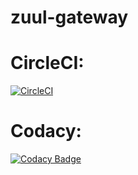 # zuul-gateway

# CircleCI: 

[![CircleCI](https://circleci.com/gh/abhishekkumar95/zuul-gateway.svg?style=svg)](https://circleci.com/gh/abhishekkumar95/zuul-gateway)

# Codacy:

[![Codacy Badge](https://api.codacy.com/project/badge/Grade/d5a8f11c97484eaf8ed1d6552befacbd)](https://www.codacy.com/app/abhishekkumar95/zuul-gateway?utm_source=github.com&amp;utm_medium=referral&amp;utm_content=abhishekkumar95/zuul-gateway&amp;utm_campaign=Badge_Grade)

